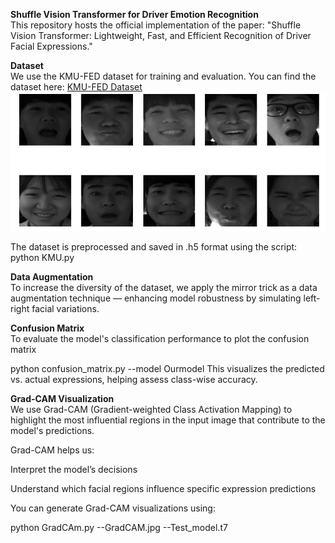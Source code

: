 **Shuffle Vision Transformer for Driver Emotion Recognition**
<br>
This repository hosts the official implementation of the paper:
"Shuffle Vision Transformer: Lightweight, Fast, and Efficient Recognition of Driver Facial Expressions."
 
**Dataset**
<br>
We use the KMU-FED dataset for training and evaluation.
You can find the dataset here: [KMU-FED Dataset](https://cvpr.kmu.ac.kr/KMU-FED.html)  
![KMU-FED](KMU-FED.JPG)





The dataset is preprocessed and saved in .h5 format using the script:
python KMU.py

**Data Augmentation**
<br>
To increase the diversity of the dataset, we apply the mirror trick as a data augmentation technique — enhancing model robustness by simulating left-right facial variations.

**Confusion Matrix**
<br>
To evaluate the model's classification performance to plot the confusion matrix


python confusion_matrix.py --model Ourmodel
This visualizes the predicted vs. actual expressions, helping assess class-wise accuracy.

**Grad-CAM Visualization**
<br>
We use Grad-CAM (Gradient-weighted Class Activation Mapping) to highlight the most influential regions in the input image that contribute to the model's predictions.

Grad-CAM helps us:

Interpret the model’s decisions

Understand which facial regions influence specific expression predictions

You can generate Grad-CAM visualizations using:

python GradCAm.py --GradCAM.jpg --Test_model.t7
